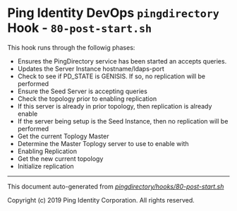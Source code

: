 
# Ping Identity DevOps `pingdirectory` Hook - `80-post-start.sh`
 This hook runs through the followig phases:
 * Ensures the PingDirectory service has been started an accepts queries.
 * Updates the Server Instance hostname/ldaps-port
 * Check to see if PD_STATE is GENISIS.  If so, no replication will be performed
 * Ensure the Seed Server is accepting queries
 * Check the topology prior to enabling replication
 * If this server is already in prior topology, then replication is already enable
 * If the server being setup is the Seed Instance, then no replication will be performed
 * Get the current Toplogy Master
 * Determine the Master Toplogy server to use to enable with
 * Enabling Replication
 * Get the new current topology
 * Initialize replication

---
This document auto-generated from _[pingdirectory/hooks/80-post-start.sh](https://github.com/pingidentity/pingidentity-docker-builds/blob/master/pingdirectory/hooks/80-post-start.sh)_

Copyright (c)  2019 Ping Identity Corporation. All rights reserved.
